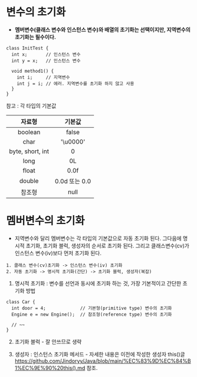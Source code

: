 # 변수의 초기화
- **멤버변수(클래스 변수와 인스턴스 변수)와 배열의 초기화는 선택이지만, 지역변수의 초기화는 필수이다.**

```
class InitTest {
  int x;       // 인스턴스 변수
  int y = x;   // 인스턴스 변수
  
  void method1() {
    int i;     // 지역변수
    int j = i; // 에러. 지역변수를 초기화 하지 않고 사용
  }
}
```

참고 : 각 타입의 기본값

|자료형|기본값|
|:---:|:---:|
|boolean|false|
|char|'\u0000'|
|byte, short, int|0|
|long|0L|
|float|0.0f|
|double|0.0d 또는 0.0|
|참조형|null|

# 멤버변수의 초기화
- 지역변수와 달리 멤버변수는 각 타입의 기본값으로 자동 초기화 된다. 그다음에 명시적 초기화, 초기화 블럭, 생성자의 순서로 초기화 된다.
그리고 클래스변수(cv)가 인스턴스 변수(iv)보다 먼저 초기화 된다.

```
1. 클래스 변수(cv)초기화 -> 인스턴스 변수(iv) 초기화
2. 자동 초기화 -> 명시적 초기화(간단) -> 초기화 블럭, 생성자(복잡)
```

1. 명시적 초기화 : 변수를 선언과 동시에 초기화 하는 것, 가장 기본적이고 간단한 초기화 방법

```
class Car {
  int door = 4;             // 기본형(primitive type) 변수의 초기화
  Engine e = new Engine();  // 참조형(reference type) 변수의 초기화
  
  // ~~
}
```

2. 초기화 블럭 - 잘 안쓰므로 생략

3. 생성자 : 인스턴스 초기화 메서드 - 자세한 내용은 이전에 작성한 생성자 this()글 https://github.com/Jindoryy/Java/blob/main/%EC%83%9D%EC%84%B1%EC%9E%90%20this().md 참조.
